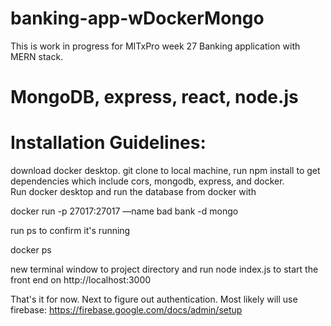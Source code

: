 # banking-app-wDockerMongo

This is work in progress for MITxPro week 27 Banking application with MERN stack. 

# MongoDB, express, react, node.js

# Installation Guidelines: 

download docker desktop.  git clone to local machine, run npm install to get dependencies which include cors, mongodb, express, and docker.  
Run docker desktop and run the database from docker with 

docker run -p 27017:27017 —name bad bank -d mongo

run ps to confirm it's running

docker ps 
 
new terminal window to project directory and run node index.js to start the front end on http://localhost:3000 

That's it for now.  Next to figure out authentication.  Most likely will use firebase: https://firebase.google.com/docs/admin/setup

